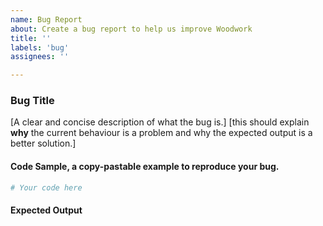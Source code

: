 ```yaml
---
name: Bug Report
about: Create a bug report to help us improve Woodwork
title: ''
labels: 'bug'
assignees: ''

---
```


### Bug Title

[A clear and concise description of what the bug is.]
[this should explain **why** the current behaviour is a problem and why the expected output is a better solution.]

#### Code Sample, a copy-pastable example to reproduce your bug.

```python
# Your code here

```
#### Expected Output
